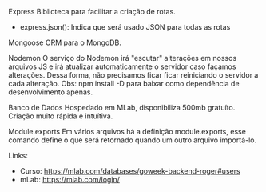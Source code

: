 Express
Biblioteca para facilitar a criação de rotas.
- express.json(): Indica que será usado JSON para todas as rotas

Mongoose
ORM para o MongoDB.

Nodemon
O serviço do Nodemon irá "escutar" alterações em nossos arquivos JS e irá atualizar automaticamente o servidor caso façamos alterações. Dessa forma, não precisamos ficar ficar reiniciando o servidor a cada alteração.
Obs: npm install -D para baixar como dependência de desenvolvimento apenas.

Banco de Dados
Hospedado em MLab, disponibiliza 500mb gratuíto. Criação muito rápida e intuítiva.

Module.exports
Em vários arquivos há a definição module.exports, esse comando define o que será retornado quando um outro arquivo importá-lo.

Links:
- Curso: https://mlab.com/databases/goweek-backend-roger#users
- mLab: https://mlab.com/login/